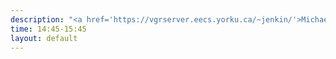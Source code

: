 ```yaml
---
description: "<a href='https://vgrserver.eecs.yorku.ca/~jenkin/'>Michael Jenkin</a> (York University), <a href='http://www.cim.mcgill.ca/~dudek/'>Gregory Dudek</a> (McGill University)"
time: 14:45-15:45
layout: default
---
```

